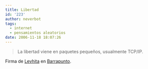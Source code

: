 ```yaml
---
title: Libertad
id: '223'
author: neverbot
tags:
  - internet
  - pensamientos aleatorios
date: 2006-11-18 18:07:26
---
```


> La libertad viene en paquetes pequeños, usualmente TCP/IP.

Firma de [Levhita](http://blog.levhita.net/) en [Barrapunto](http://barrapunto.com/~levhita).

